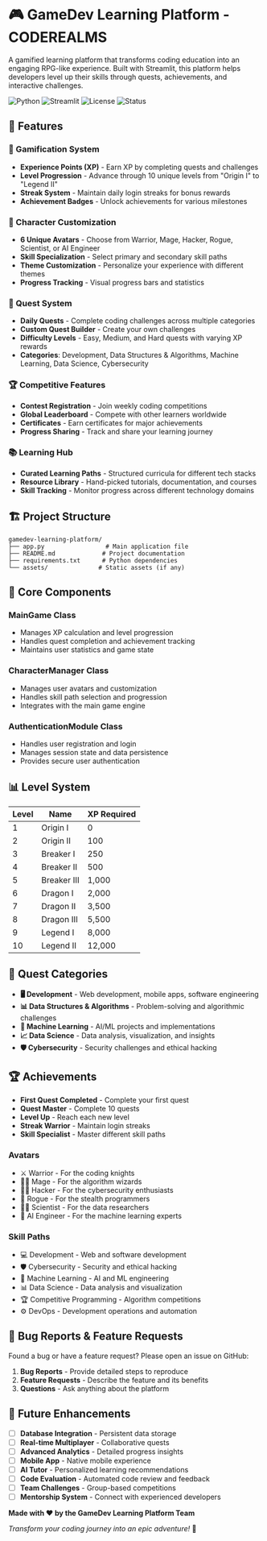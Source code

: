 # 🎮 GameDev Learning Platform - CODEREALMS

A gamified learning platform that transforms coding education into an engaging RPG-like experience. 
Built with Streamlit, this platform helps developers level up their skills through quests, achievements, and interactive challenges.

![Python](https://img.shields.io/badge/python-v3.8+-blue.svg)
![Streamlit](https://img.shields.io/badge/streamlit-v1.28+-red.svg)
![License](https://img.shields.io/badge/license-MIT-green.svg)
![Status](https://img.shields.io/badge/status-active-success.svg)

## 🌟 Features

### 🎯 Gamification System
- **Experience Points (XP)** - Earn XP by completing quests and challenges
- **Level Progression** - Advance through 10 unique levels from "Origin I" to "Legend II"
- **Streak System** - Maintain daily login streaks for bonus rewards
- **Achievement Badges** - Unlock achievements for various milestones

### 🎨 Character Customization
- **6 Unique Avatars** - Choose from Warrior, Mage, Hacker, Rogue, Scientist, or AI Engineer
- **Skill Specialization** - Select primary and secondary skill paths
- **Theme Customization** - Personalize your experience with different themes
- **Progress Tracking** - Visual progress bars and statistics

### 🎯 Quest System
- **Daily Quests** - Complete coding challenges across multiple categories
- **Custom Quest Builder** - Create your own challenges
- **Difficulty Levels** - Easy, Medium, and Hard quests with varying XP rewards
- **Categories**: Development, Data Structures & Algorithms, Machine Learning, Data Science, Cybersecurity

### 🏆 Competitive Features
- **Contest Registration** - Join weekly coding competitions
- **Global Leaderboard** - Compete with other learners worldwide
- **Certificates** - Earn certificates for major achievements
- **Progress Sharing** - Track and share your learning journey

### 📚 Learning Hub
- **Curated Learning Paths** - Structured curricula for different tech stacks
- **Resource Library** - Hand-picked tutorials, documentation, and courses
- **Skill Tracking** - Monitor progress across different technology domains

## 🏗️ Project Structure
```
gamedev-learning-platform/
├── app.py                 # Main application file
├── README.md             # Project documentation
├── requirements.txt      # Python dependencies
└── assets/              # Static assets (if any)
```

## 🎨 Core Components

### MainGame Class
- Manages XP calculation and level progression
- Handles quest completion and achievement tracking
- Maintains user statistics and game state

### CharacterManager Class
- Manages user avatars and customization
- Handles skill path selection and progression
- Integrates with the main game engine

### AuthenticationModule Class
- Handles user registration and login
- Manages session state and data persistence
- Provides secure user authentication

## 📊 Level System

| Level | Name        | XP Required |
|-------|-------------|-------------|
| 1     | Origin I    | 0           |
| 2     | Origin II   | 100         |
| 3     | Breaker I   | 250         |
| 4     | Breaker II  | 500         |
| 5     | Breaker III | 1,000       |
| 6     | Dragon I    | 2,000       |
| 7     | Dragon II   | 3,500       |
| 8     | Dragon III  | 5,500       | 
| 9     | Legend I    | 8,000       |
| 10    | Legend II   | 12,000      |

## 🎯 Quest Categories
- **🖥️ Development** - Web development, mobile apps, software engineering
- **📊 Data Structures & Algorithms** - Problem-solving and algorithmic challenges
- **🤖 Machine Learning** - AI/ML projects and implementations
- **📈 Data Science** - Data analysis, visualization, and insights
- **🛡️ Cybersecurity** - Security challenges and ethical hacking

## 🏆 Achievements
- **First Quest Completed** - Complete your first quest
- **Quest Master** - Complete 10 quests
- **Level Up** - Reach each new level
- **Streak Warrior** - Maintain login streaks
- **Skill Specialist** - Master different skill paths

### Avatars
- ⚔️ Warrior - For the coding knights
- 🧙‍♂️ Mage - For the algorithm wizards
- 👨‍💻 Hacker - For the cybersecurity enthusiasts
- 🥷 Rogue - For the stealth programmers
- 👩‍🔬 Scientist - For the data researchers
- 🤖 AI Engineer - For the machine learning experts

### Skill Paths
- 💻 Development - Web and software development
- 🛡️ Cybersecurity - Security and ethical hacking
- 🧠 Machine Learning - AI and ML engineering
- 📊 Data Science - Data analysis and visualization
- 🏆 Competitive Programming - Algorithm competitions
- ⚙️ DevOps - Development operations and automation

## 🐛 Bug Reports & Feature Requests
Found a bug or have a feature request? Please open an issue on GitHub:

1. **Bug Reports** - Provide detailed steps to reproduce
2. **Feature Requests** - Describe the feature and its benefits
3. **Questions** - Ask anything about the platform

## 🔮 Future Enhancements

- [ ] **Database Integration** - Persistent data storage
- [ ] **Real-time Multiplayer** - Collaborative quests
- [ ] **Advanced Analytics** - Detailed progress insights
- [ ] **Mobile App** - Native mobile experience
- [ ] **AI Tutor** - Personalized learning recommendations
- [ ] **Code Evaluation** - Automated code review and feedback
- [ ] **Team Challenges** - Group-based competitions
- [ ] **Mentorship System** - Connect with experienced developers

**Made with ❤️ by the GameDev Learning Platform Team**

*Transform your coding journey into an epic adventure!* 🚀
